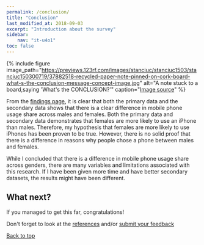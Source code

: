 ```yaml
---
permalink: /conclusion/
title: "Conclusion"
last_modified_at: 2018-09-03
excerpt: "Introduction about the survey"
sidebar:
    nav: "it-u4o1"
toc: false
---
```

{% include figure image_path="https://previews.123rf.com/images/stanciuc/stanciuc1503/stanciuc150300719/37882518-recycled-paper-note-pinned-on-cork-board-what-s-the-conclusion-message-concept-image.jpg" alt="A note stuck to a board,saying 'What's the CONCLUSION?'" caption="[Image source](https://www.123rf.com/photo_37882518_recycled-paper-note-pinned-on-cork-board-what-s-the-conclusion-message-concept-image.html)" %} 

From the [findings page](https://megascrapper.github.io/mobile-phones-and-gender/findings/), it is clear that both the primary data and the secondary data shows that there is a clear difference in mobile phone usage share across males and females. Both the primary data and secondary data demonstrates that females are more likely to use an iPhone than males. Therefore, my hypothesis that females are more likely to use iPhones has been proven to be true. However, there is no solid proof that there is a difference in reasons why people chose a phone between males and females.

While I concluded that there is a difference in mobile phone usage share across genders, there are many variables and limitations associated with this research. If I have been given more time and have better secondary datasets, the results might have been different. 

## What next?
If you managed to get this far, congratulations!

Don't forget to look at the [references](/mobile-phones-and-gender/credits/) and/or [submit your feedback](/mobile-phones-and-gender/feedback/)

[Back to top](#top)
